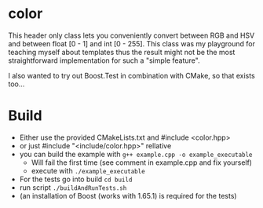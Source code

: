# color

This header only class lets you conveniently convert between RGB and HSV and between float [0 - 1] and int [0 - 255].
This class was my playground for teaching myself about templates thus the result might not be the most straightforward implementation for such a "simple feature".

I also wanted to try out Boost.Test in combination with CMake, so that exists too... 

# Build
 - Either use the provided CMakeLists.txt and #include <color.hpp>
 - or just #include "<include/color.hpp>" rellative
 - you can build the example with `g++ example.cpp -o example_executable`
   - Will fail the first time (see comment in example.cpp and fix yourself)
   - execute with `./example_executable`
 - For the tests go into build `cd build`
 - run script `./buildAndRunTests.sh`
 - (an installation of Boost (works with 1.65.1) is required for the tests)
